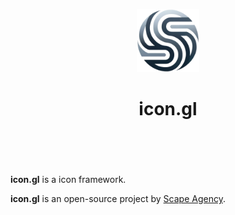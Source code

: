 <header>
<p align="center">
    <img src="assets/image/stylescape-logo-transparant.png" width="20%" height="20%" alt="Stylescape Logo">
</p>
<h1 align='center' style='border-bottom: none;'>icon.gl</h1>
<!-- <h3 align='center'></h3> -->
</header>
<br/>

**icon.gl** is a icon framework.

**icon.gl** is an open-source project by [Scape Agency](https://www.scape.agency "Scape Agency website").
